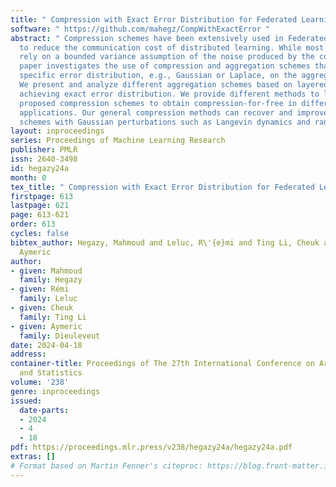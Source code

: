 ```yaml
---
title: " Compression with Exact Error Distribution for Federated Learning "
software: " https://github.com/mahegz/CompWithExactError "
abstract: " Compression schemes have been extensively used in Federated Learning (FL)
  to reduce the communication cost of distributed learning. While most approaches
  rely on a bounded variance assumption of the noise produced by the compressor, this
  paper investigates the use of compression and aggregation schemes that produce a
  specific error distribution, e.g., Gaussian or Laplace, on the aggregated data.
  We present and analyze different aggregation schemes based on layered quantizers
  achieving exact error distribution. We provide different methods to leverage the
  proposed compression schemes to obtain compression-for-free in differential privacy
  applications. Our general compression methods can recover and improve standard FL
  schemes with Gaussian perturbations such as Langevin dynamics and randomized smoothing. "
layout: inproceedings
series: Proceedings of Machine Learning Research
publisher: PMLR
issn: 2640-3498
id: hegazy24a
month: 0
tex_title: " Compression with Exact Error Distribution for Federated Learning "
firstpage: 613
lastpage: 621
page: 613-621
order: 613
cycles: false
bibtex_author: Hegazy, Mahmoud and Leluc, R\'{e}mi and Ting Li, Cheuk and Dieuleveut,
  Aymeric
author:
- given: Mahmoud
  family: Hegazy
- given: Rémi
  family: Leluc
- given: Cheuk
  family: Ting Li
- given: Aymeric
  family: Dieuleveut
date: 2024-04-18
address:
container-title: Proceedings of The 27th International Conference on Artificial Intelligence
  and Statistics
volume: '238'
genre: inproceedings
issued:
  date-parts:
  - 2024
  - 4
  - 18
pdf: https://proceedings.mlr.press/v238/hegazy24a/hegazy24a.pdf
extras: []
# Format based on Martin Fenner's citeproc: https://blog.front-matter.io/posts/citeproc-yaml-for-bibliographies/
---
```

